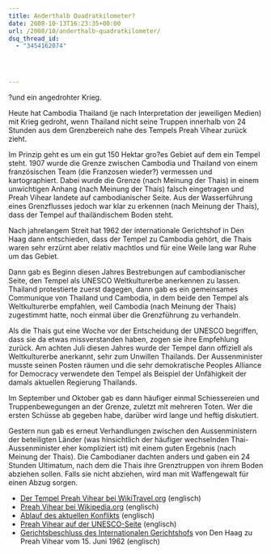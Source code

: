 ```yaml
---
title: Anderthalb Quadratkilometer?
date: 2008-10-13T16:23:35+00:00
url: /2008/10/anderthalb-quadratkilometer/
dsq_thread_id:
  - "3454162074"




---
```

?und ein angedrohter Krieg.

Heute hat Cambodia Thailand (je nach Interpretation der jeweiligen Medien) mit Krieg gedroht, wenn Thailand nicht seine Truppen innerhalb von 24 Stunden aus dem Grenzbereich nahe des Tempels Preah Vihear zurück zieht.

Im Prinzip geht es um ein gut 150 Hektar gro?es Gebiet auf dem ein Tempel steht. 1907 wurde die Grenze zwischen Cambodia und Thailand von einem französischen Team (die Franzosen wieder?) vermessen und kartographiert. Dabei wurde die Grenze (nach Meinung der Thais) in einem unwichtigen Anhang (nach Meinung der Thais) falsch eingetragen und Preah Vihear landete auf cambodianischer Seite. Aus der Wasserführung eines Grenzflusses jedoch war klar zu erkennen (nach Meinung der Thais), dass der Tempel auf thailändischem Boden steht.

Nach jahrelangem Streit hat 1962 der internationale Gerichtshof in Den Haag dann entschieden, dass der Tempel zu Cambodia gehört, die Thais waren sehr erzürnt aber relativ machtlos und für eine Weile lang war Ruhe um das Gebiet.

Dann gab es Beginn diesen Jahres Bestrebungen auf cambodianischer Seite, den Tempel als <span class="caps">UNESCO</span> Weltkulturerbe anerkennen zu lassen. Thailand protestierte zuerst dagegen, dann gab es ein gemeinsames Communique von Thailand und Cambodia, in dem beide den Tempel als Weltkulturerbe empfahlen, weil Cambodia (nach Meinung der Thais) zugestimmt hatte, noch einmal über die Grenzführung zu verhandeln.

Als die Thais gut eine Woche vor der Entscheidung der <span class="caps">UNESCO</span> begriffen, dass sie da etwas missverstanden haben, zogen sie ihre Empfehlung zurück. Am achten Juli diesen Jahres wurde der Tempel dann offiziell als Weltkulturerbe anerkannt, sehr zum Unwillen Thailands. Der Aussenminister musste seinen Posten räumen und die sehr demokratische Peoples Alliance for Democracy verwendete den Tempel als Beispiel der Unfähigkeit der damals aktuellen Regierung Thailands.

Im September und Oktober gab es dann häufiger einmal Schiessereien und Truppenbewegungen an der Grenze, zuletzt mit mehreren Toten. Wer die ersten Schüsse ab gegeben habe, darüber wird lange und heftig diskutiert.

Gestern nun gab es erneut Verhandlungen zwischen den Aussenministern der beteiligten Länder (was hinsichtlich der häufiger wechselnden Thai-Aussenminister eher kompliziert ist) mit einem guten Ergebnis (nach Meinung der Thais). Die Cambodianer dachten anders und gaben ein 24 Stunden Ultimatum, nach dem die Thais ihre Grenztruppen von ihrem Boden abziehen sollen. Falls sie nicht abziehen, wird man mit Waffengewalt für einen Abzug sorgen.

* [Der Tempel Preah Vihear bei WikiTravel.org][1] (englisch)
* [Preah Vihear bei Wikipedia.org][2] (englisch)
* [Ablauf des aktuellen Konflikts][3] (englisch)
* [Preah Vihear auf der <span class="caps">UNESCO</span>-Seite][4] (englisch)
* [Gerichtsbeschluss des Internationalen Gerichtshofs][5] von Den Haag zu Preah Vihear vom 15. Juni 1962 (englisch)

 [1]: http://wikitravel.org/en/Preah_Vihear
 [2]: http://en.wikipedia.org/wiki/Preah_Vihear_Temple
 [3]: http://en.wikipedia.org/wiki/2008_Cambodian-Thai_stand-off#Timeline
 [4]: http://whc.unesco.org/en/list/1224/
 [5]: http://www.icj-cij.org/docket/index.php?sum=284&code=ct&p1=3&p2=3&case=45&k=46&p3=5
